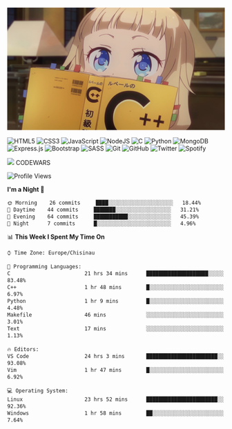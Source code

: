 ![](./Sakura_Nene_CPP.jpg)

<p>
<img alt="HTML5" src="https://img.shields.io/badge/html5%20-%23E34F26.svg?&style=for-the-badge&logo=html5&logoColor=white"/>
<img alt="CSS3" src="https://img.shields.io/badge/css3%20-%231572B6.svg?&style=for-the-badge&logo=css3&logoColor=white"/>
<img alt="JavaScript" src="https://img.shields.io/badge/javascript%20-%23323330.svg?&style=for-the-badge&logo=javascript&logoColor=%23F7DF1E"/>
<img alt="NodeJS" src="https://img.shields.io/badge/node.js%20-%2343853D.svg?&style=for-the-badge&logo=node.js&logoColor=white"/>
<img alt="C" src="https://img.shields.io/badge/c%20-%2300599C.svg?&style=for-the-badge&logo=c&logoColor=white"/>
<img alt="Python" src="https://img.shields.io/badge/python%20-%2314354C.svg?&style=for-the-badge&logo=python&logoColor=white"/>
<img alt="MongoDB" src ="https://img.shields.io/badge/MongoDB-%234ea94b.svg?&style=for-the-badge&logo=mongodb&logoColor=white"/>
<img alt="Express.js" src="https://img.shields.io/badge/express.js%20-%23404d59.svg?&style=for-the-badge"/>
<img alt="Bootstrap" src="https://img.shields.io/badge/bootstrap%20-%23563D7C.svg?&style=for-the-badge&logo=bootstrap&logoColor=white"/>
<img alt="SASS" src="https://img.shields.io/badge/SASS%20-hotpink.svg?&style=for-the-badge&logo=SASS&logoColor=white"/>
<img alt="Git" src="https://img.shields.io/badge/git%20-%23F05033.svg?&style=for-the-badge&logo=git&logoColor=white"/>
<img alt="GitHub" src="https://img.shields.io/badge/github%20-%23121011.svg?&style=for-the-badge&logo=github&logoColor=white"/>
<img alt="Twitter" src="https://img.shields.io/badge/catalinhimself%20-%231DA1F2.svg?&style=for-the-badge&logo=Twitter&logoColor=white"/>
<img alt="Spotify" src="https://img.shields.io/badge/Spotify-1ED760?style=for-the-badge&logo=spotify&logoColor=white" />
</p>

![](https://www.codewars.com/users/Catalinhimself/badges/micro) CODEWARS

<!--START_SECTION:waka-->
![Profile Views](http://img.shields.io/badge/Profile%20Views-179-blue)

**I'm a Night 🦉** 

```text
🌞 Morning    26 commits     ████░░░░░░░░░░░░░░░░░░░░░   18.44% 
🌆 Daytime    44 commits     ███████░░░░░░░░░░░░░░░░░░   31.21% 
🌃 Evening    64 commits     ███████████░░░░░░░░░░░░░░   45.39% 
🌙 Night      7 commits      █░░░░░░░░░░░░░░░░░░░░░░░░   4.96%

```


📊 **This Week I Spent My Time On** 

```text
⌚︎ Time Zone: Europe/Chisinau

💬 Programming Languages: 
C                        21 hrs 34 mins      ████████████████████░░░░░   83.48% 
C++                      1 hr 48 mins        █░░░░░░░░░░░░░░░░░░░░░░░░   6.97% 
Python                   1 hr 9 mins         █░░░░░░░░░░░░░░░░░░░░░░░░   4.48% 
Makefile                 46 mins             ░░░░░░░░░░░░░░░░░░░░░░░░░   3.01% 
Text                     17 mins             ░░░░░░░░░░░░░░░░░░░░░░░░░   1.13%

🔥 Editors: 
VS Code                  24 hrs 3 mins       ███████████████████████░░   93.08% 
Vim                      1 hr 47 mins        █░░░░░░░░░░░░░░░░░░░░░░░░   6.92%

💻 Operating System: 
Linux                    23 hrs 52 mins      ███████████████████████░░   92.36% 
Windows                  1 hr 58 mins        ██░░░░░░░░░░░░░░░░░░░░░░░   7.64%

```


<!--END_SECTION:waka-->
